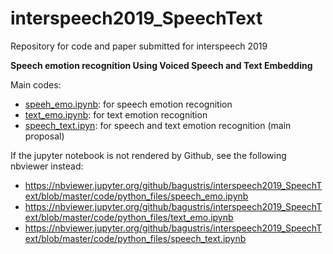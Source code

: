 # interspeech2019_SpeechText
Repository for code and paper submitted for interspeech 2019

**Speech emotion recognition Using Voiced Speech and Text Embedding**

Main codes:  
- [speeh_emo.ipynb](code/python_files/speech_emo.ipynb): for speech emotion recognition
- [text_emo.ipynb](./code/python_files/text_emo.ipynb): for text emotion recognition
- [speech_text.ipyn](code/python_files/speech_text.ipynb): for speech and text emotion recognition (main proposal)


If the jupyter notebook is not rendered by Github, see the following nbviewer instead:
- https://nbviewer.jupyter.org/github/bagustris/interspeech2019_SpeechText/blob/master/code/python_files/speech_emo.ipynb
- https://nbviewer.jupyter.org/github/bagustris/interspeech2019_SpeechText/blob/master/code/python_files/text_emo.ipynb
- https://nbviewer.jupyter.org/github/bagustris/interspeech2019_SpeechText/blob/master/code/python_files/speech_text.ipynb
